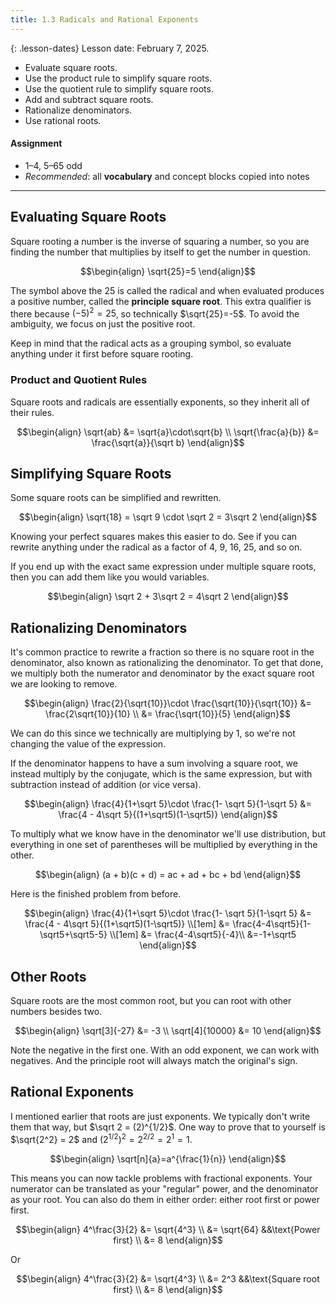 ```yaml
---
title: 1.3 Radicals and Rational Exponents
---
```


{: .lesson-dates}
Lesson date: February 7, 2025.

- Evaluate square roots.
- Use the product rule to simplify square roots.
- Use the quotient rule to simplify square roots.
- Add and subtract square roots.
- Rationalize denominators.
- Use rational roots.

#### Assignment

- 1–4, 5–65 odd
- *Recommended*: all **vocabulary** and concept blocks copied into notes

---

## Evaluating Square Roots

Square rooting a number is the inverse of squaring a number, so you are finding the number that multiplies by itself to get the number in question.

$$\begin{align}
\sqrt{25}=5
\end{align}$$

The symbol above the 25 is called the radical and when evaluated produces a positive number, called the **principle square root**. This extra qualifier is there because $(-5)^2 = 25$, so technically $\sqrt{25}=-5$. To avoid the ambiguity, we focus on just the positive root.

Keep in mind that the radical acts as a grouping symbol, so evaluate anything under it first before square rooting.

### Product and Quotient Rules

Square roots and radicals are essentially exponents, so they inherit all of their rules.

$$\begin{align}
\sqrt{ab} &= \sqrt{a}\cdot\sqrt{b} \\
\sqrt{\frac{a}{b}} &= \frac{\sqrt{a}}{\sqrt b}
\end{align}$$

## Simplifying Square Roots

Some square roots can be simplified and rewritten.

$$\begin{align}
\sqrt{18} = \sqrt 9 \cdot \sqrt 2 = 3\sqrt 2
\end{align}$$

Knowing your perfect squares makes this easier to do. See if you can rewrite anything under the radical as a factor of 4, 9, 16, 25, and so on.

If you end up with the exact same expression under multiple square roots, then you can add them like you would variables.

$$\begin{align}
\sqrt 2 + 3\sqrt 2 = 4\sqrt 2
\end{align}$$

## Rationalizing Denominators

It's common practice to rewrite a fraction so there is no square root in the denominator, also known as rationalizing the denominator. To get that done, we multiply both the numerator and denominator by the exact square root we are looking to remove.

$$\begin{align}
\frac{2}{\sqrt{10}}\cdot \frac{\sqrt{10}}{\sqrt{10}} &= \frac{2\sqrt{10}}{10} \\
&= \frac{\sqrt{10}}{5}
\end{align}$$

We can do this since we technically are multiplying by 1, so we're not changing the value of the expression.

If the denominator happens to have a sum involving a square root, we instead multiply by the conjugate, which is the same expression, but with subtraction instead of addition (or vice versa).

$$\begin{align}
\frac{4}{1+\sqrt 5}\cdot \frac{1- \sqrt 5}{1-\sqrt 5} &= \frac{4 - 4\sqrt 5}{(1+\sqrt5)(1-\sqrt5)}
\end{align}$$

To multiply what we know have in the denominator we'll use distribution, but everything in one set of parentheses will be multiplied by everything in the other.

$$\begin{align}
(a + b)(c + d) = ac + ad + bc + bd
\end{align}$$

Here is the finished problem from before.

$$\begin{align}
\frac{4}{1+\sqrt 5}\cdot \frac{1- \sqrt 5}{1-\sqrt 5} &= \frac{4 - 4\sqrt 5}{(1+\sqrt5)(1-\sqrt5)} \\[1em]
&= \frac{4-4\sqrt5}{1-\sqrt5+\sqrt5-5} \\[1em]
&= \frac{4-4\sqrt5}{-4}\\
&=-1+\sqrt5
\end{align}$$

## Other Roots

Square roots are the most common root, but you can root with other numbers besides two.

$$\begin{align}
\sqrt[3]{-27} &= -3 \\
\sqrt[4]{10000} &= 10
\end{align}$$

Note the negative in the first one. With an odd exponent, we can work with negatives. And the principle root will always match the original's sign.

## Rational Exponents

I mentioned earlier that roots are just exponents. We typically don't write them that way, but $\sqrt 2 = (2)^{1/2}$. One way to prove that to yourself is $\sqrt{2^2} = 2$ and $(2^{1/2})^2=2^{2/2}=2^1=1$.

$$\begin{align}
\sqrt[n]{a}=a^{\frac{1}{n}}
\end{align}$$

This means you can now tackle problems with fractional exponents. Your numerator can be translated as your "regular" power, and the denominator as your root. You can also do them in either order: either root first or power first.

$$\begin{align}
4^\frac{3}{2} &= \sqrt{4^3} \\
              &= \sqrt{64}        &&\text{Power first} \\
              &= 8
\end{align}$$

Or

$$\begin{align}
4^\frac{3}{2} &= \sqrt{4^3} \\
              &= 2^3        &&\text{Square root first} \\
              &= 8
\end{align}$$
